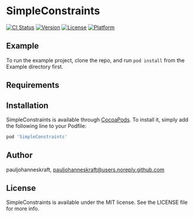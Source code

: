 # SimpleConstraints

[![CI Status](https://img.shields.io/travis/pauljohanneskraft/SimpleConstraints.svg?style=flat)](https://travis-ci.org/pauljohanneskraft/SimpleConstraints)
[![Version](https://img.shields.io/cocoapods/v/SimpleConstraints.svg?style=flat)](https://cocoapods.org/pods/SimpleConstraints)
[![License](https://img.shields.io/cocoapods/l/SimpleConstraints.svg?style=flat)](https://cocoapods.org/pods/SimpleConstraints)
[![Platform](https://img.shields.io/cocoapods/p/SimpleConstraints.svg?style=flat)](https://cocoapods.org/pods/SimpleConstraints)

## Example

To run the example project, clone the repo, and run `pod install` from the Example directory first.

## Requirements

## Installation

SimpleConstraints is available through [CocoaPods](https://cocoapods.org). To install
it, simply add the following line to your Podfile:

```ruby
pod 'SimpleConstraints'
```

## Author

pauljohanneskraft, pauljohanneskraft@users.noreply.github.com

## License

SimpleConstraints is available under the MIT license. See the LICENSE file for more info.
